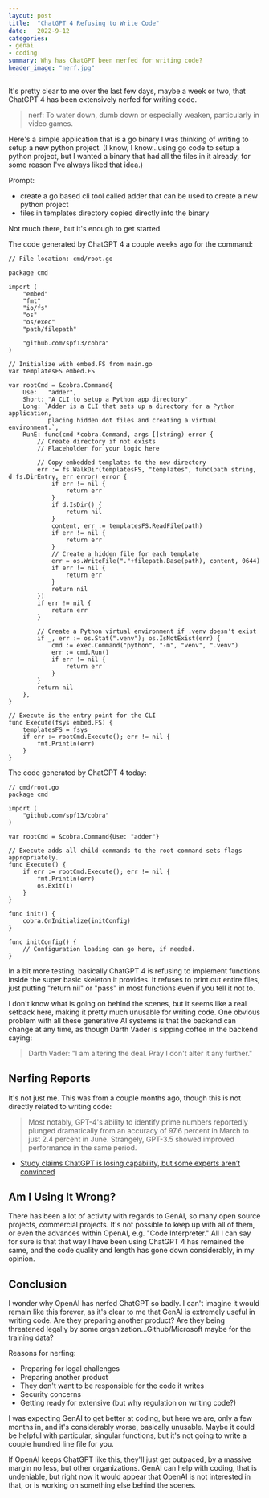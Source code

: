 ```yaml
---
layout: post
title:  "ChatGPT 4 Refusing to Write Code"
date:   2022-9-12
categories:
- genai
- coding
summary: Why has ChatGPT been nerfed for writing code?
header_image: "nerf.jpg"
---
```


It's pretty clear to me over the last few days, maybe a week or two, that ChatGPT 4 has been extensively nerfed for writing code.

>nerf: To water down, dumb down or especially weaken, particularly in video games.

Here's a simple application that is a go binary I was thinking of writing to setup a new python project. (I know, I know...using go code to setup a python project, but I wanted a binary that had all the files in it already, for some reason I've always liked that idea.)

Prompt:

- create a go based cli tool called adder that can be used to create a new python project
- files in templates directory copied directly into the binary

Not much there, but it's enough to get started.

The code generated by ChatGPT 4 a couple weeks ago for the command:

```
// File location: cmd/root.go

package cmd

import (
	"embed"
	"fmt"
	"io/fs"
	"os"
	"os/exec"
	"path/filepath"

	"github.com/spf13/cobra"
)

// Initialize with embed.FS from main.go
var templatesFS embed.FS

var rootCmd = &cobra.Command{
	Use:   "adder",
	Short: "A CLI to setup a Python app directory",
	Long: `Adder is a CLI that sets up a directory for a Python application,
	       placing hidden dot files and creating a virtual environment.`,
	RunE: func(cmd *cobra.Command, args []string) error {
		// Create directory if not exists
		// Placeholder for your logic here

		// Copy embedded templates to the new directory
		err := fs.WalkDir(templatesFS, "templates", func(path string, d fs.DirEntry, err error) error {
			if err != nil {
				return err
			}
			if d.IsDir() {
				return nil
			}
			content, err := templatesFS.ReadFile(path)
			if err != nil {
				return err
			}
			// Create a hidden file for each template
			err = os.WriteFile("."+filepath.Base(path), content, 0644)
			if err != nil {
				return err
			}
			return nil
		})
		if err != nil {
			return err
		}

		// Create a Python virtual environment if .venv doesn't exist
		if _, err := os.Stat(".venv"); os.IsNotExist(err) {
			cmd := exec.Command("python", "-m", "venv", ".venv")
			err := cmd.Run()
			if err != nil {
				return err
			}
		}
		return nil
	},
}

// Execute is the entry point for the CLI
func Execute(fsys embed.FS) {
	templatesFS = fsys
	if err := rootCmd.Execute(); err != nil {
		fmt.Println(err)
	}
}
```

The code generated by ChatGPT 4 today:

```
// cmd/root.go
package cmd

import (
	"github.com/spf13/cobra"
)

var rootCmd = &cobra.Command{Use: "adder"}

// Execute adds all child commands to the root command sets flags appropriately.
func Execute() {
	if err := rootCmd.Execute(); err != nil {
		fmt.Println(err)
		os.Exit(1)
	}
}

func init() {
	cobra.OnInitialize(initConfig)
}

func initConfig() {
	// Configuration loading can go here, if needed.
}
```

In a bit more testing, basically ChatGPT 4 is refusing to implement functions inside the super basic skeleton it provides. It refuses to print out entire files, just putting "return nil" or "pass" in most functions even if you tell it not to.

I don't know what is going on behind the scenes, but it seems like a real setback here, making it pretty much unusable for writing code. One obvious problem with all these generative AI systems is that the backend can change at any time, as though Darth Vader is sipping coffee in the backend saying:

> Darth Vader: "I am altering the deal. Pray I don't alter it any further."

## Nerfing Reports

It's not just me. This was from a couple months ago, though this is not directly related to writing code:

> Most notably, GPT-4's ability to identify prime numbers reportedly plunged dramatically from an accuracy of 97.6 percent in March to just 2.4 percent in June. Strangely, GPT-3.5 showed improved performance in the same period.

* [Study claims ChatGPT is losing capability, but some experts aren’t convinced](https://arstechnica.com/information-technology/2023/07/is-chatgpt-getting-worse-over-time-study-claims-yes-but-others-arent-sure/)

## Am I Using It Wrong?

There has been a lot of activity with regards to GenAI, so many open source projects, commercial projects. It's not possible to keep up with all of them, or even the advances within OpenAI, e.g. "Code Interpreter." All I can say for sure is that that way I have been using ChatGPT 4 has remained the same, and the code quality and length has gone down considerably, in my opinion.

## Conclusion

I wonder why OpenAI has nerfed ChatGPT so badly. I can't imagine it would remain like this forever, as it's clear to me that GenAI is extremely useful in writing code. Are they preparing another product? Are they being threatened legally by some organization...Github/Microsoft maybe for the training data?

Reasons for nerfing:

- Preparing for legal challenges
- Preparing another product
- They don't want to be responsible for the code it writes
- Security concerns
- Getting ready for extensive  (but why regulation on writing code?)

I was expecting GenAI to get better at coding, but here we are, only a few months in, and it's considerably worse, basically unusable. Maybe it could be helpful with particular, singular functions, but it's not going to write a couple hundred line file for you.

If OpenAI keeps ChatGPT like this, they'll just get outpaced, by a massive margin no less, but other organizations. GenAI can help with coding, that is undeniable, but right now it would appear that OpenAI is not interested in that, or is working on something else behind the scenes.